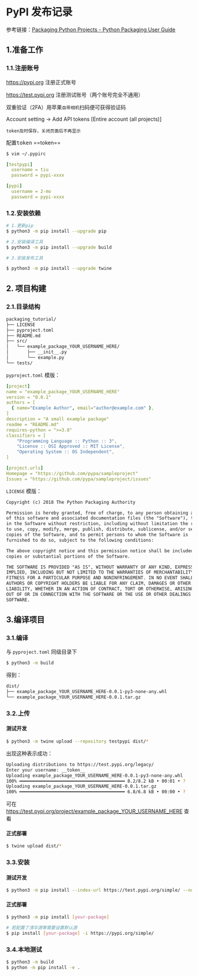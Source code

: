 # PyPI 发布记录

参考链接：[Packaging Python Projects - Python Packaging User Guide](https://packaging.python.org/en/latest/tutorials/packaging-projects/)

## 1.准备工作

### 1.1.注册账号

https://pypi.org 注册正式账号

https://test.pypi.org 注册测试账号（两个账号完全不通用）

双重验证（2FA）用苹果`自带相机`扫码便可获得验证码

Account setting -> Add API tokens [Entire account (all projects)]

`token及时保存，关闭页面后不再显示`

配置<kbd>token</kbd> ==token== 

```bash
$ vim ~/.pypirc
```

```yaml
[testpypi]
  username = tiu
  password = pypi-xxxx

[pypi]
  username = 2-mo
  password = pypi-xxxx
```

### 1.2.安装依赖

```bash
# 1.更新pip
$ python3 -m pip install --upgrade pip

# 2.安装编译工具
$ python3 -m pip install --upgrade build

# 3.安装发布工具

$ python3 -m pip install --upgrade twine
```



## 2. 项目构建

### 2.1.目录结构

```txt
packaging_tutorial/
├── LICENSE
├── pyproject.toml
├── README.md
├── src/
│   └── example_package_YOUR_USERNAME_HERE/
│       ├── __init__.py
│       └── example.py
└── tests/
```

`pyproject.toml` 模版：

```yaml
[project]
name = "example_package_YOUR_USERNAME_HERE"
version = "0.0.1"
authors = [
  { name="Example Author", email="author@example.com" },
]
description = "A small example package"
readme = "README.md"
requires-python = ">=3.8"
classifiers = [
    "Programming Language :: Python :: 3",
    "License :: OSI Approved :: MIT License",
    "Operating System :: OS Independent",
]

[project.urls]
Homepage = "https://github.com/pypa/sampleproject"
Issues = "https://github.com/pypa/sampleproject/issues"
```

`LICENSE` 模版：

```txt
Copyright (c) 2018 The Python Packaging Authority

Permission is hereby granted, free of charge, to any person obtaining a copy
of this software and associated documentation files (the "Software"), to deal
in the Software without restriction, including without limitation the rights
to use, copy, modify, merge, publish, distribute, sublicense, and/or sell
copies of the Software, and to permit persons to whom the Software is
furnished to do so, subject to the following conditions:

The above copyright notice and this permission notice shall be included in all
copies or substantial portions of the Software.

THE SOFTWARE IS PROVIDED "AS IS", WITHOUT WARRANTY OF ANY KIND, EXPRESS OR
IMPLIED, INCLUDING BUT NOT LIMITED TO THE WARRANTIES OF MERCHANTABILITY,
FITNESS FOR A PARTICULAR PURPOSE AND NONINFRINGEMENT. IN NO EVENT SHALL THE
AUTHORS OR COPYRIGHT HOLDERS BE LIABLE FOR ANY CLAIM, DAMAGES OR OTHER
LIABILITY, WHETHER IN AN ACTION OF CONTRACT, TORT OR OTHERWISE, ARISING FROM,
OUT OF OR IN CONNECTION WITH THE SOFTWARE OR THE USE OR OTHER DEALINGS IN THE
SOFTWARE.
```



## 3.编译项目

### 3.1.编译

与 `pyproject.toml` 同级目录下

```bash
$ python3 -m build
```

得到：

```txt
dist/
├── example_package_YOUR_USERNAME_HERE-0.0.1-py3-none-any.whl
└── example_package_YOUR_USERNAME_HERE-0.0.1.tar.gz
```



### 3.2.上传

#### 测试开发

```bash
$ python3 -m twine upload --repository testpypi dist/*
```

出现这种表示成功：

```bash
Uploading distributions to https://test.pypi.org/legacy/
Enter your username: __token__
Uploading example_package_YOUR_USERNAME_HERE-0.0.1-py3-none-any.whl
100% ━━━━━━━━━━━━━━━━━━━━━━━━━━━━━━━━━━━━━━━━ 8.2/8.2 kB • 00:01 • ?
Uploading example_package_YOUR_USERNAME_HERE-0.0.1.tar.gz
100% ━━━━━━━━━━━━━━━━━━━━━━━━━━━━━━━━━━━━━━━━ 6.8/6.8 kB • 00:00 • ?
```

可在 https://test.pypi.org/project/example_package_YOUR_USERNAME_HERE 查看

#### 正式部署

```bash
$ twine upload dist/*
```

### 3.3.安装

#### 测试开发

```bash
$ python3 -m pip install --index-url https://test.pypi.org/simple/ --no-deps example-package-YOUR-USERNAME-HERE
```

#### 正式部署

```bash
$ python3 -m pip install [your-package]

# 若配置了清华源等需要设置默认源
$ pip install [your-package] -i https://pypi.org/simple/
```

### 3.4.本地测试

```bash
$ python3 -m build
$ python -m pip install -e .
```





